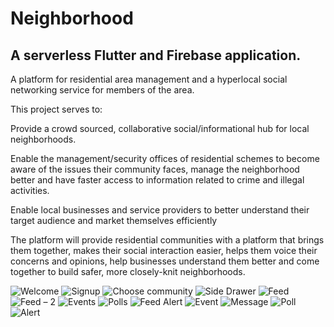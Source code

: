 # Neighborhood
## A serverless Flutter and Firebase application.
A platform for residential area management and a hyperlocal social networking service for members of the area.

This project serves to:

Provide a crowd sourced, collaborative social/informational hub for local neighborhoods.

Enable the management/security offices of residential schemes to become aware of the issues their community faces, manage the neighborhood better and have faster access to information related to crime and illegal activities.

Enable local businesses and service providers to better understand their target audience and market themselves efficiently

The platform will provide residential communities with a platform that brings them together, makes their social interaction easier, helps them voice their concerns and opinions, help businesses understand them better and come together to build safer, more closely-knit neighborhoods.


![Welcome](https://user-images.githubusercontent.com/53556099/104136349-482d9700-53b7-11eb-844f-89c3f8038c56.png)
![Signup](https://user-images.githubusercontent.com/53556099/104136348-46fc6a00-53b7-11eb-9ed6-acad7a1799f7.png)
![Choose community](https://user-images.githubusercontent.com/53556099/104136333-3d730200-53b7-11eb-89ea-fe06de3f8852.png)
![Side Drawer](https://user-images.githubusercontent.com/53556099/104136346-45cb3d00-53b7-11eb-919c-a9e080c81daf.png)
![Feed](https://user-images.githubusercontent.com/53556099/104136340-4368e300-53b7-11eb-82c0-6c22d9201274.png)
![Feed – 2](https://user-images.githubusercontent.com/53556099/104136337-4237b600-53b7-11eb-9626-acc20461f141.png)
![Events](https://user-images.githubusercontent.com/53556099/104136336-41068900-53b7-11eb-9c0d-eab596a35a34.png)
![Polls](https://user-images.githubusercontent.com/53556099/104136345-4532a680-53b7-11eb-87e3-2b03f7285a2b.png)
![Feed Alert](https://user-images.githubusercontent.com/53556099/104136339-42d04c80-53b7-11eb-83d3-a51c7f974b19.png)
![Event](https://user-images.githubusercontent.com/53556099/104136335-41068900-53b7-11eb-97b5-63b2911646de.png)
![Message](https://user-images.githubusercontent.com/53556099/104136342-44017980-53b7-11eb-9037-a46a3542b7ed.png)
![Poll](https://user-images.githubusercontent.com/53556099/104136343-449a1000-53b7-11eb-9fad-24c704730567.png)
![Alert](https://user-images.githubusercontent.com/53556099/104136350-4bc11e00-53b7-11eb-9f15-17898e51789b.png)

